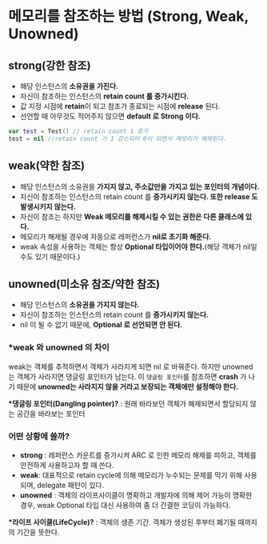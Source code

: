 # 메모리를 참조하는 방법 (Strong, Weak, Unowned)

## strong(강한 참조)
- 해당 인스턴스의 <b>소유권을 가진다.</b>
- 자신이 참조하는 인스턴스의 <b>retain count 를 증가시킨다.</b>
- 값 지정 시점에 <b>retain</b>이 되고 참조가 종료되는 시점에 <b>release</b> 된다.
- 선언할 때 아무것도 적어주지 않으면 <b>default 로 Strong 이다.</b>

```swift
var test = Test() // retain count 1 증가
test = nil //retain count 가 1 감소되어 0이 되면서 메모리가 해제된다.
```

## weak(약한 참조)
- 해당 인스턴스의 소유권을 <b>가지지 않고, 주소값만을 가지고 있는 포인터의 개념이다.</b>
- 자신이 참조하는 인스턴스의 retain count 를 <b>증가시키지 않는다. 또한 release 도 발생시키지 않는다.</b>
- 자신이 참조는 하지만 <b>Weak 메모리를 해제시킬 수 있는 권한은 다른 클래스에 있다.</b>
- 메모리가 해제될 경우에 자동으로 레퍼런스가 <b>nil로 초기화 해준다.</b>
- weak 속성을 사용하는 객체는 항상 <b>Optional 타입이어야 한다.</b>(해당 객체가 nil일 수도 있기 때문이다.)

## unowned(미소유 참조/약한 참조)
- 해당 인스턴스의 <b>소유권을 가지지 않는다.</b>
- 자신이 참조하는 인스턴스의 retain count 를 <b>증가시키지 않는다.</b>
- nil 이 될 수 없기 때문에, <b>Optional 로 선언되면 안 된다.</b>

### *weak 와 unowned 의 차이
weak는 객체를 추적하면서 객체가 사라지게 되면 nil 로 바꿔준다.
하지만 unowned 는 객체가 사라지면 댕글링 포인터가 남는다.
이 ```댕글링 포인터```를 참조하면 <b>crash</b> 가 나기 때문에 <b>unowned는 사라지지 않을 거라고 보장되는 객체에만 설정해야 한다.</b>

<b>*댕글링 포인터(Dangling pointer)?</b> : 원래 바라보던 객체가 해제되면서 할당되지 않는 공간을 바라보는 포인터

### 어떤 상황에 쓸까?
- <b>strong</b> : 레퍼런스 카운트를 증가시켜 ARC 로 인한 메모리 해제를 피하고, 객체를 안전하게 사용하고자 할 때 쓴다.
- <b>weak</b>: 대표적으로 retain cycle에 의해 메모리가 누수되는 문제를 막기 위해 사용되며, delegate 패턴이 있다.
- <b>unowned</b> : 객체의 라이프사이클이 명확하고 개발자에 의해 제어 가능이 명확한 경우, weak Optional 타입 대신 사용하여 좀 더 간결한 코딩이 가능하다.


<b>*라이프 사이클(LifeCycle)?</b> : 객체의 생존 기간. 객체가 생성된 후부터 폐기될 때까지의 기간을 뜻한다.